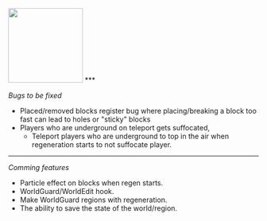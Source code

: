 <img src="https://imgur.com/cCjihnu.png" width="150px" height="150px">
***

*Bugs to be fixed*

 - Placed/removed blocks register bug where placing/breaking a block too fast can lead to holes or "sticky" blocks
 - Players who are underground on teleport gets suffocated,
   - Teleport players who are underground to top in the air when regeneration starts to not suffocate player.

***
 
 *Comming features*
 
  - Particle effect on blocks when regen starts.
  - WorldGuard/WorldEdit hook.
  - Make WorldGuard regions with regeneration.
  - The ability to save the state of the world/region.


